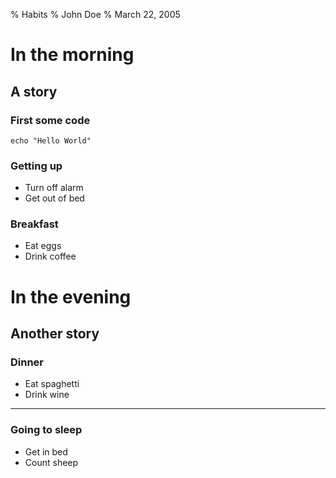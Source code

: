 % Habits
% John Doe
% March 22, 2005

# In the morning
## A story

### First some code

    echo "Hello World"

### Getting up

- Turn off alarm
- Get out of bed

### Breakfast

- Eat eggs
- Drink coffee

# In the evening
## Another story
### Dinner

- Eat spaghetti
- Drink wine

------------------


### Going to sleep

- Get in bed
- Count sheep


